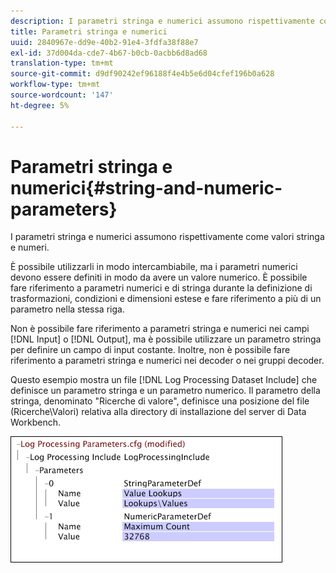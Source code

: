 ```yaml
---
description: I parametri stringa e numerici assumono rispettivamente come valori stringa e numeri.
title: Parametri stringa e numerici
uuid: 2840967e-dd9e-40b2-91e4-3fdfa38f88e7
exl-id: 37d004da-cde7-4b67-b0cb-0acbb6d8ad68
translation-type: tm+mt
source-git-commit: d9df90242ef96188f4e4b5e6d04cfef196b0a628
workflow-type: tm+mt
source-wordcount: '147'
ht-degree: 5%

---
```


# Parametri stringa e numerici{#string-and-numeric-parameters}

I parametri stringa e numerici assumono rispettivamente come valori stringa e numeri.

È possibile utilizzarli in modo intercambiabile, ma i parametri numerici devono essere definiti in modo da avere un valore numerico. È possibile fare riferimento a parametri numerici e di stringa durante la definizione di trasformazioni, condizioni e dimensioni estese e fare riferimento a più di un parametro nella stessa riga.

Non è possibile fare riferimento a parametri stringa e numerici nei campi [!DNL Input] o [!DNL Output], ma è possibile utilizzare un parametro stringa per definire un campo di input costante. Inoltre, non è possibile fare riferimento a parametri stringa e numerici nei decoder o nei gruppi decoder.

Questo esempio mostra un file [!DNL Log Processing Dataset Include] che definisce un parametro stringa e un parametro numerico. Il parametro della stringa, denominato &quot;Ricerche di valore&quot;, definisce una posizione del file (Ricerche\Valori) relativa alla directory di installazione del server di Data Workbench.

![](assets/cfg_Parameters_StringNumeric.png)

